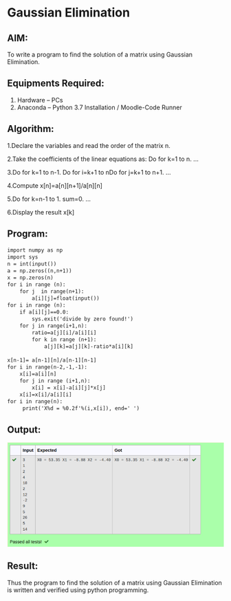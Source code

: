 # Gaussian Elimination

## AIM:
To write a program to find the solution of a matrix using Gaussian Elimination.

## Equipments Required:
1. Hardware – PCs
2. Anaconda – Python 3.7 Installation / Moodle-Code Runner
## Algorithm:
1.Declare the variables and read the order of the matrix n. 

2.Take the coefficients of the linear equations as: Do for k=1 to n. ... 

3.Do for k=1 to n-1. Do for i=k+1 to nDo for j=k+1 to n+1. ... 

4.Compute x[n]=a[n][n+1]/a[n][n] 

5.Do for k=n-1 to 1. sum=0. ...

 6.Display the result x[k]

## Program:
```
import numpy as np
import sys
n = int(input())
a = np.zeros((n,n+1))
x = np.zeros(n)
for i in range (n):
    for j  in range(n+1):
        a[i][j]=float(input())
for i in range (n):
    if a[i][j]==0.0:
        sys.exit('divide by zero found!')
    for j in range(i+1,n):
        ratio=a[j][i]/a[i][i]
        for k in range (n+1):
            a[j][k]=a[j][k]-ratio*a[i][k]
    
x[n-1]= a[n-1][n]/a[n-1][n-1]
for i in range(n-2,-1,-1):
    x[i]=a[i][n]
    for j in range (i+1,n):
        x[i] = x[i]-a[i][j]*x[j]
    x[i]=x[i]/a[i][i]    
for i in range(n):
     print('X%d = %0.2f'%(i,x[i]), end=' ')

```

## Output:
![output](./gaussian.png)


## Result:
Thus the program to find the solution of a matrix using Gaussian Elimination is written and verified using python programming.

